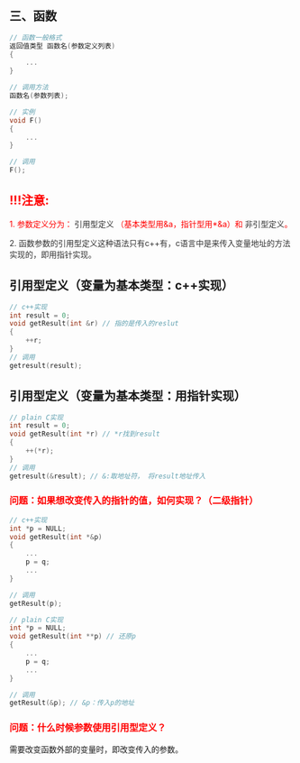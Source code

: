 ## 三、函数

```c++
// 函数一般格式
返回值类型 函数名(参数定义列表)
{
    ...
}

// 调用方法
函数名(参数列表);

// 实例
void F()
{
    ...
}

// 调用
F();
```
<div style="color: red;">
<h2>!!!注意:</h2>
<p>
1. 参数定义分为：
<span style="color: #333;">引用型定义</span>
（基本类型用&a，指针型用*&a）和 <span style="color: #333;">非引型定义</span>。
</p>
<p style="color: #333;">2. 函数参数的引用型定义这种语法只有c++有，c语言中是来传入变量地址的方法实现的，即用指针实现。</p>
</div>

<h2>引用型定义（变量为基本类型：c++实现）</h2>

```c++
// c++实现
int result = 0;
void getResult(int &r) // 指的是传入的reslut
{
    ++r;
}
// 调用
getresult(result);
```

<h2>引用型定义（变量为基本类型：用指针实现）</h2>


```C
// plain C实现
int result = 0;
void getResult(int *r) // *r找到result
{
    ++(*r);
}
// 调用
getresult(&result); // &:取地址符， 将result地址传入
```

<h3 style="color: red;">问题：如果想改变传入的指针的值，如何实现？（二级指针）</h3>

```c++
// c++实现
int *p = NULL;
void getResult(int *&p)
{
    ...
    p = q;
    ...
}

// 调用
getResult(p);

```

```c
// plain C实现
int *p = NULL;
void getResult(int **p) // 还原p
{
    ...
    p = q;
    ...
}

// 调用
getResult(&p); // &p：传入p的地址

```

<h3 style="color: red;">问题：什么时候参数使用引用型定义？</h3>
需要改变函数外部的变量时，即改变传入的参数。



